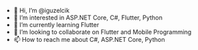 - 👋 Hi, I’m @iguzelcik
- 👀 I’m interested in ASP.NET Core, C#, Flutter, Python
- 🌱 I’m currently learning Flutter 
- 💞️ I’m looking to collaborate on Flutter and Mobile Programming
- 📫 How to reach me about C#, ASP.NET Core, Python

<!---
iguzelcik/iguzelcik is a ✨ special ✨ repository because its `README.md` (this file) appears on your GitHub profile.
You can click the Preview link to take a look at your changes.
--->
